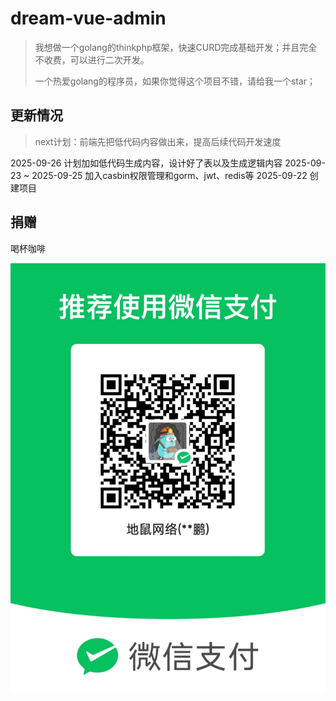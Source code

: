 # dream-vue-admin

> 我想做一个golang的thinkphp框架，快速CURD完成基础开发；并且完全不收费，可以进行二次开发。
>
> 一个热爱golang的程序员，如果你觉得这个项目不错，请给我一个star；

## 更新情况
> next计划：前端先把低代码内容做出来，提高后续代码开发速度

2025-09-26 计划加如低代码生成内容，设计好了表以及生成逻辑内容
2025-09-23 ~ 2025-09-25 加入casbin权限管理和gorm、jwt、redis等
2025-09-22 创建项目

## 捐赠

喝杯咖啡

![](./assets/wechatpay.jpg)

